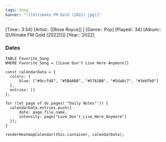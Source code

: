 ```yaml
---
tags: Song  
banner: "![[Ultimate FM Gold (2022).jpg]]"
---
```

[Time:: 3:54]
[Artist:: [[Rose Royce]] ]
[Genre:: Pop]
[Played:: 34]
[Album:: [[Ultimate FM Gold (2022)]]]
[Year:: 2022]
### Dates
````dataview
TABLE Favorite_Song
WHERE Favorite_Song = [[Love Don't Live Here Anymore]]
````

  ```dataviewjs
const calendarData = { 
	colors: { 
		blue: ["#9ccfd8", "#5BAAB8", "#57A1BB", "#5da8c7", "#3e8fb0"] 
	}, 
	entries: [] 
}; 

for (let page of dv.pages('"Daily Notes"')) { 
	calendarData.entries.push({ 
		date: page.file.name, 
		intensity: page["Love_Don't_Live_Here_Anymore"]
	}); 
} 

renderHeatmapCalendar(this.container, calendarData);
```

